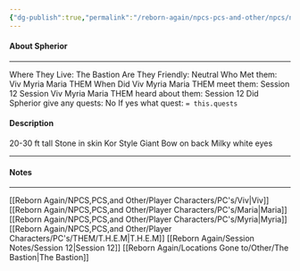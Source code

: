```yaml
---
{"dg-publish":true,"permalink":"/reborn-again/npcs-pcs-and-other/npcs/neutral/spherior/"}
---
```



#### About Spherior
---
Where They Live: The Bastion
Are They Friendly: Neutral
Who Met them: Viv Myria Maria THEM
When Did Viv Myria Maria THEM meet them: Session 12
Session Viv Myria Maria THEM heard about them: Session 12
Did Spherior give any quests: No
	If yes what quest: `= this.quests`


#### Description
20-30 ft tall
Stone in skin 
Kor Style
Giant Bow on back 
Milky white eyes

---

#### Notes
---
[[Reborn Again/NPCS,PCS,and Other/Player Characters/PC's/Viv\|Viv]] [[Reborn Again/NPCS,PCS,and Other/Player Characters/PC's/Maria\|Maria]] [[Reborn Again/NPCS,PCS,and Other/Player Characters/PC's/Myria\|Myria]] [[Reborn Again/NPCS,PCS,and Other/Player Characters/PC's/THEM/T.H.E.M\|T.H.E.M]] 
[[Reborn Again/Session Notes/Session 12\|Session 12]] 
[[Reborn Again/Locations Gone to/Other/The Bastion\|The Bastion]]



